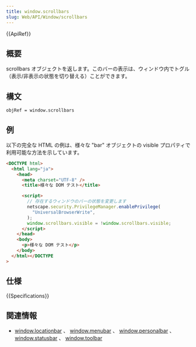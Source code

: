 ```yaml
---
title: window.scrollbars
slug: Web/API/Window/scrollbars
---
```


{{ApiRef}}

## 概要

scrollbars オブジェクトを返します。このバーの表示は、ウィンドウ内でトグル（表示/非表示の状態を切り替える）ことができます。

## 構文

```
objRef = window.scrollbars
```

## 例

以下の完全な HTML の例は、様々な "bar" オブジェクトの visible プロパティで利用可能な方法を示しています。

```html
<DOCTYPE html>
  <html lang="ja">
    <head>
      <meta charset="UTF-8" />
      <title>様々な DOM テスト</title>

      <script>
        // 存在するウィンドウのバーの状態を変更します
        netscape.security.PrivilegeManager.enablePrivilege(
          "UniversalBrowserWrite",
        );
        window.scrollbars.visible = !window.scrollbars.visible;
      </script>
    </head>
    <body>
      <p>様々な DOM テスト</p>
    </body>
  </html></DOCTYPE
>
```

## 仕様

{{Specifications}}

## 関連情報

- [window.locationbar](/ja/docs/DOM/window.locationbar) 、 [window.menubar](/ja/docs/DOM/window.menubar) 、 [window.personalbar](/ja/docs/DOM/window.personalbar) 、 [window.statusbar](/ja/docs/DOM/window.statusbar) 、 [window.toolbar](/ja/docs/DOM/window.toolbar)
